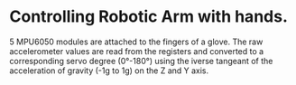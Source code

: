 # Controlling Robotic Arm with hands.
5 MPU6050 modules are attached to the fingers of a glove. The raw accelerometer values are read from the registers and converted to a corresponding servo degree (0°-180°) using the iverse tangeant of the acceleration of gravity (-1g to 1g) on the Z and Y axis.
